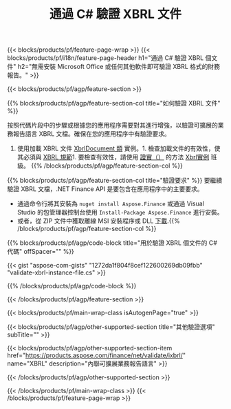 ﻿---
title: 通過 C# 驗證 XBRL 文件
description: XBRL 文件驗證的示例代碼。使用 API 示例代碼驗證基於 .NET 的應用程序中的批處理 XBRL 文件。 
url: /zh-hant/net/validate/xbrl/
family: finance
platformtag: net
feature: validate
informat: XBRL
outformat: 
otherformats: 
---
{{< blocks/products/pf/feature-page-wrap >}}
{{< blocks/products/pf/i18n/feature-page-header h1="通過 C# 驗證 XBRL 個文件" h2="無需安裝 Microsoft Office 或任何其他軟件即可驗證 XBRL 格式的財務報告。" >}}

{{< blocks/products/pf/agp/feature-section >}}

{{% blocks/products/pf/agp/feature-section-col title="如何驗證 XBRL 文件" %}}

按照代碼片段中的步驟或根據您的應用程序需要對其進行增強，以驗證可擴展的業務報告語言 XBRL 文檔。確保在您的應用程序中有驗證要求。

1. 使用加載 XBRL 文件 [XbrlDocument 類](https://apireference.aspose.com/finance/net/aspose.finance.xbrl/xbrldocument) 實例。1. 檢查加載文件的有效性，使其必須與 [XBRL 規範](http://www.xbrl.org/specification/inlinexbrl-part1/rec-2013-11-18/inlinexbrl-part1-rec-2013-11-18.html)1. 要檢查有效性，請使用 [證實（）](https://apireference.aspose.com/finance/net/aspose.finance.xbrl/xbrlinstance/methods/validate) 的方法 [Xbrl實例](https://apireference.aspose.com/finance/net/aspose.finance.xbrl/xbrlinstance) 班級。
{{% /blocks/products/pf/agp/feature-section-col %}}

{{% blocks/products/pf/agp/feature-section-col title="驗證要求" %}}
要繼續驗證 XBRL 文檔，.NET Finance API 是要包含在應用程序中的主要要求。 
- 通過命令行將其安裝為 ```nuget install Aspose.Finance``` 或通過 Visual Studio 的包管理器控制台使用 ```Install-Package Aspose.Finance``` 進行安裝。
- 或者，從 ZIP 文件中獲取離線 MSI 安裝程序或 DLL [下載](https://downloads.aspose.com/finance/net).{{% /blocks/products/pf/agp/feature-section-col %}}

{{% blocks/products/pf/agp/code-block title="用於驗證 XBRL 個文件的 C# 代碼" offSpacer="" %}}

{{< gist "aspose-com-gists" "1272da1f804f8cef122600269db09fbb" "validate-xbrl-instance-file.cs" >}}

{{% /blocks/products/pf/agp/code-block %}}

{{< /blocks/products/pf/agp/feature-section >}}

{{< blocks/products/pf/main-wrap-class isAutogenPage="true" >}}

{{< blocks/products/pf/agp/other-supported-section title="其他驗證選項" subTitle="" >}}

{{< blocks/products/pf/agp/other-supported-section-item href="https://products.aspose.com/finance/net/validate/ixbrl/" name="XBRL" description="內聯可擴展業務報告語言" >}}

{{< /blocks/products/pf/agp/other-supported-section >}}

{{< /blocks/products/pf/main-wrap-class >}}
{{< /blocks/products/pf/feature-page-wrap >}}